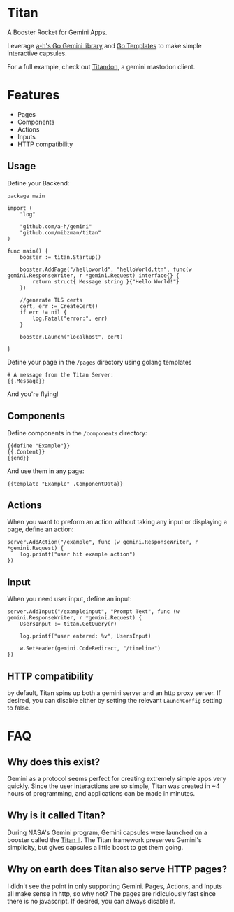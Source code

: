 # Titan
A Booster Rocket for Gemini Apps.

Leverage [a-h's Go Gemini library](https://github.com/a-h/gemini) and [Go Templates](https://golang.org/pkg/text/template/) to make simple interactive capsules.

For a full example, check out [Titandon](https://github.com/mibzman/titandon), a gemini mastodon client.

# Features
- Pages
- Components
- Actions
- Inputs
- HTTP compatibility


## Usage

Define your Backend:
```
package main

import (
	"log"

	"github.com/a-h/gemini"
	"github.com/mibzman/titan"
)

func main() {
	booster := titan.Startup()

	booster.AddPage("/helloworld", "helloWorld.ttn", func(w gemini.ResponseWriter, r *gemini.Request) interface{} {
		return struct{ Message string }{"Hello World!"}
	})

	//generate TLS certs
	cert, err := CreateCert()
	if err != nil {
		log.Fatal("error:", err)
	}

	booster.Launch("localhost", cert)

}
```

Define your page in the `/pages` directory using golang templates
```
# A message from the Titan Server:
{{.Message}}
```

And you're flying!

## Components

Define components in the `/components` directory:
```
{{define "Example"}}
{{.Content}}
{{end}}
```

And use them in any page:
```
{{template "Example" .ComponentData}}
```

## Actions

When you want to preform an action without taking any input or displaying a page, define an action:

```
server.AddAction("/example", func (w gemini.ResponseWriter, r *gemini.Request) {
	log.printf("user hit example action")
})
```

## Input

When you need user input, define an input:

```
server.AddInput("/exampleinput", "Prompt Text", func (w gemini.ResponseWriter, r *gemini.Request) {
	UsersInput := titan.GetQuery(r)

   	log.printf("user entered: %v", UsersInput)

	w.SetHeader(gemini.CodeRedirect, "/timeline")
})
```

## HTTP compatibility
by default, Titan spins up both a gemini server and an http proxy server.  If desired, you can disable either by setting the relevant `LaunchConfig` setting to false.

# FAQ

## Why does this exist?
Gemini as a protocol seems perfect for creating extremely simple apps very quickly. Since the user interactions are so simple, Titan was created in ~4 hours of programming, and applications can be made in minutes.

## Why is it called Titan?
During NASA's Gemini program, Gemini capsules were launched on a booster called the [Titan II](https://en.wikipedia.org/wiki/Titan_II_GLV).  The Titan framework preserves Gemini's simplicity, but gives capsules a little boost to get them going.

## Why on earth does Titan also serve HTTP pages?
I didn't see the point in only supporting Gemini.  Pages, Actions, and Inputs all make sense in http, so why not?  The pages are ridiculously fast since there is no javascript.  If desired, you can always disable it.
